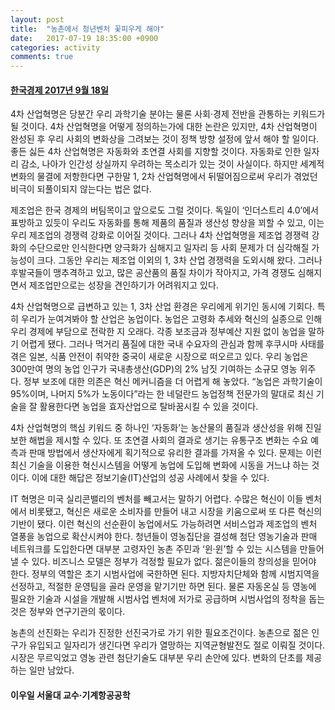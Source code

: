 ```yaml
---
layout: post
title:  "농촌에서 청년벤처 꽃피우게 해야"
date:   2017-07-19 18:35:00 +0900
categories: activity
comments: true
---
```

#### [한국경제 2017년 9월 18일](http://news.hankyung.com/article/2017071945381)

4차 산업혁명은 당분간 우리 과학기술 분야는 물론 사회·경제 전반을 관통하는 키워드가 될 것이다. 4차 산업혁명을 어떻게 정의하는가에 대한 논란은 있지만, 4차 산업혁명이 완성된 후 우리 사회의 변화상을 그려보는 것이 정책 방향 설정에 앞서 해야 할 일이다. 좋든 싫든 4차 산업혁명은 자동화와 초연결 사회를 지향할 것이다. 자동화로 인한 일자리 감소, 나아가 인간성 상실까지 우려하는 목소리가 있는 것이 사실이다. 하지만 세계적 변화의 물결에 저항한다면 구한말 1, 2차 산업혁명에서 뒤떨어짐으로써 우리가 겪었던 비극이 되풀이되지 않는다는 법은 없다.

제조업은 한국 경제의 버팀목이고 앞으로도 그럴 것이다. 독일이 ‘인더스트리 4.0’에서 표방하고 있듯이 우리도 자동화를 통해 제품의 품질과 생산성 향상을 꾀할 수 있고, 이는 우리 제조업의 경쟁력 강화로 이어질 것이다. 그러나 4차 산업혁명을 제조업 경쟁력 강화의 수단으로만 인식한다면 양극화가 심해지고 일자리 등 사회 문제가 더 심각해질 가능성이 크다. 그동안 우리는 제조업 이외의 1, 3차 산업 경쟁력을 도외시해 왔다. 그러나 후발국들이 맹추격하고 있고, 많은 공산품의 품질 차이가 작아지고, 가격 경쟁도 심해지면서 제조업만으로는 성장을 견인하기가 어려워지고 있다.

4차 산업혁명으로 급변하고 있는 1, 3차 산업 환경은 우리에게 위기인 동시에 기회다. 특히 우리가 눈여겨봐야 할 산업은 농업이다. 농업은 고령화 추세와 혁신의 실종으로 인해 우리 경제에 부담으로 전락한 지 오래다. 각종 보조금과 정부예산 지원 없이 농업을 말하기 어렵게 됐다. 그러나 먹거리 품질에 대한 국내 수요자의 관심과 함께 후쿠시마 사태를 겪은 일본, 식품 안전이 취약한 중국이 새로운 시장으로 떠오르고 있다. 우리 농업은 300만여 명의 농업 인구가 국내총생산(GDP)의 2% 남짓 기여하는 소규모 영농 위주다. 정부 보조에 대한 의존은 혁신 메커니즘을 더 어렵게 해 놓았다. “농업은 과학기술이 95%이며, 나머지 5%가 노동이다”라는 한 네덜란드 농업정책 전문가의 말대로 최신 기술을 잘 활용한다면 농업을 효자산업으로 탈바꿈시킬 수 있을 것이다.

4차 산업혁명의 핵심 키워드 중 하나인 ‘자동화’는 농산물의 품질과 생산성을 위해 진일보한 해법을 제시할 수 있다. 또 초연결 사회의 결과로 생기는 유통구조 변화는 수요 예측과 판매 방법에서 생산자에게 획기적으로 유리한 결과를 가져올 수 있다. 문제는 이런 최신 기술을 이용한 혁신시스템을 어떻게 농업에 도입해 변화에 시동을 거느냐 하는 것이다. 이에 대한 해답은 정보기술(IT)산업의 성공 사례에서 찾을 수 있다.

IT 혁명은 미국 실리콘밸리의 벤처를 빼고서는 말하기 어렵다. 수많은 혁신이 이들 벤처에서 비롯됐고, 혁신은 새로운 소비자를 만들어 내고 시장을 키움으로써 또 다른 혁신의 기반이 됐다. 이런 혁신의 선순환이 농업에서도 가능하려면 서비스업과 제조업의 벤처 열풍을 농업으로 확산시켜야 한다. 청년들이 영농집단을 결성해 첨단 영농기술과 판매 네트워크를 도입한다면 대부분 고령자인 농촌 주민과 ‘윈·윈’할 수 있는 시스템을 만들어 낼 수 있다. 비즈니스 모델은 정부가 걱정할 필요가 없다. 젊은이들의 창의성을 믿어야 한다. 정부의 역할은 초기 시범사업에 국한하면 된다. 지방자치단체와 함께 시범지역을 선정하고, 적절한 운영팀을 골라 운영을 맡기기만 하면 된다. 물론 자동온실 등 영농에 필요한 기술과 시설을 개발해 시범사업 벤처에 저가로 공급하며 시범사업의 정착을 돕는 것은 정부와 연구기관의 몫이다.

농촌의 선진화는 우리가 진정한 선진국가로 가기 위한 필요조건이다. 농촌으로 젊은 인구가 유입되고 일자리가 생긴다면 우리가 열망하는 지역균형발전도 절로 이뤄질 것이다. 시장은 무르익었고 영농 관련 첨단기술도 대부분 우리 손안에 있다. 변화의 단초를 제공하는 일만 남았다.

#### 이우일 서울대 교수·기계항공공학

